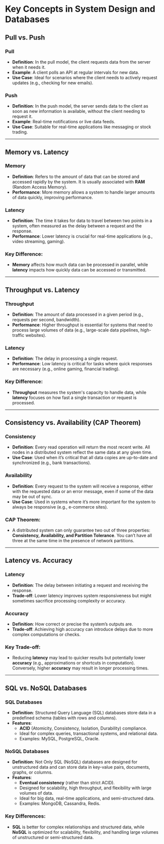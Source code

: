# Key Concepts in System Design and Databases

## Pull vs. Push

### **Pull**
- **Definition**: In the pull model, the client requests data from the server when it needs it.
- **Example**: A client polls an API at regular intervals for new data.
- **Use Case**: Ideal for scenarios where the client needs to actively request updates (e.g., checking for new emails).

### **Push**
- **Definition**: In the push model, the server sends data to the client as soon as new information is available, without the client needing to request it.
- **Example**: Real-time notifications or live data feeds.
- **Use Case**: Suitable for real-time applications like messaging or stock trading.

---

## Memory vs. Latency

### **Memory**
- **Definition**: Refers to the amount of data that can be stored and accessed rapidly by the system. It is usually associated with **RAM** (Random Access Memory).
- **Performance**: More memory allows a system to handle larger amounts of data quickly, improving performance.

### **Latency**
- **Definition**: The time it takes for data to travel between two points in a system, often measured as the delay between a request and the response.
- **Performance**: Lower latency is crucial for real-time applications (e.g., video streaming, gaming).

### Key Difference:
- **Memory** affects how much data can be processed in parallel, while **latency** impacts how quickly data can be accessed or transmitted.

---

## Throughput vs. Latency

### **Throughput**
- **Definition**: The amount of data processed in a given period (e.g., requests per second, bandwidth).
- **Performance**: Higher throughput is essential for systems that need to process large volumes of data (e.g., large-scale data pipelines, high-traffic websites).

### **Latency**
- **Definition**: The delay in processing a single request.
- **Performance**: Low latency is critical for tasks where quick responses are necessary (e.g., online gaming, financial trading).

### Key Difference:
- **Throughput** measures the system's capacity to handle data, while **latency** focuses on how fast a single transaction or request is processed.

---

## Consistency vs. Availability (CAP Theorem)

### **Consistency**
- **Definition**: Every read operation will return the most recent write. All nodes in a distributed system reflect the same data at any given time.
- **Use Case**: Used when it’s critical that all data copies are up-to-date and synchronized (e.g., bank transactions).

### **Availability**
- **Definition**: Every request to the system will receive a response, either with the requested data or an error message, even if some of the data may be out of sync.
- **Use Case**: Used in systems where it’s more important for the system to always be responsive (e.g., e-commerce sites).

### CAP Theorem:
- A distributed system can only guarantee two out of three properties: **Consistency, Availability, and Partition Tolerance**. You can’t have all three at the same time in the presence of network partitions.

---

## Latency vs. Accuracy

### **Latency**
- **Definition**: The delay between initiating a request and receiving the response. 
- **Trade-off**: Lower latency improves system responsiveness but might sometimes sacrifice processing complexity or accuracy.

### **Accuracy**
- **Definition**: How correct or precise the system’s outputs are.
- **Trade-off**: Achieving high accuracy can introduce delays due to more complex computations or checks.

### Key Trade-off:
- Reducing **latency** may lead to quicker results but potentially lower **accuracy** (e.g., approximations or shortcuts in computation). Conversely, higher **accuracy** may result in longer processing times.

---

## SQL vs. NoSQL Databases

### **SQL Databases**
- **Definition**: Structured Query Language (SQL) databases store data in a predefined schema (tables with rows and columns).
- **Features**:
  - **ACID** (Atomicity, Consistency, Isolation, Durability) compliance.
  - Ideal for complex queries, transactional systems, and relational data.
  - Examples: MySQL, PostgreSQL, Oracle.

### **NoSQL Databases**
- **Definition**: Not Only SQL (NoSQL) databases are designed for unstructured data and can store data in key-value pairs, documents, graphs, or columns.
- **Features**:
  - **Eventual consistency** (rather than strict ACID).
  - Designed for scalability, high throughput, and flexibility with large volumes of data.
  - Ideal for big data, real-time applications, and semi-structured data.
  - Examples: MongoDB, Cassandra, Redis.

### Key Differences:
- **SQL** is better for complex relationships and structured data, while **NoSQL** is optimized for scalability, flexibility, and handling large volumes of unstructured or semi-structured data.
